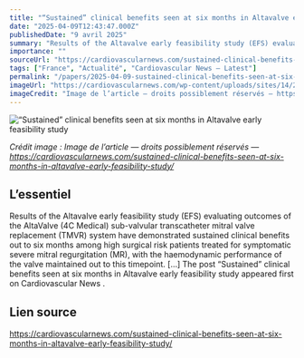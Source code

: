 ```yaml
---
title: "“Sustained” clinical benefits seen at six months in Altavalve early feasibility study"
date: "2025-04-09T12:43:47.000Z"
publishedDate: "9 avril 2025"
summary: "Results of the Altavalve early feasibility study (EFS) evaluating outcomes of the AltaValve (4C Medical) sub-valvular transcatheter mitral valve replacement (TMVR) system have demonstrated sustained clinical benefits out to six months among high surgical risk patients treated for symptomatic severe mitral regurgitation (MR), with the haemodynamic performance of the valve maintained out to this timepoint. [&#8230;] The post “Sustained” clinical benefits seen at six months in Altavalve early feasibility study appeared first on Cardiovascular News ."
importance: ""
sourceUrl: "https://cardiovascularnews.com/sustained-clinical-benefits-seen-at-six-months-in-altavalve-early-feasibility-study/"
tags: ["France", "Actualité", "Cardiovascular News — Latest"]
permalink: "/papers/2025-04-09-sustained-clinical-benefits-seen-at-six-months-in-altavalve-early-feasibility-study"
imageUrl: "https://cardiovascularnews.com/wp-content/uploads/sites/14/2025/04/IMG_3484-scaled.jpg"
imageCredit: "Image de l’article — droits possiblement réservés — https://cardiovascularnews.com/sustained-clinical-benefits-seen-at-six-months-in-altavalve-early-feasibility-study/"
---
```


![“Sustained” clinical benefits seen at six months in Altavalve early feasibility study](https://cardiovascularnews.com/wp-content/uploads/sites/14/2025/04/IMG_3484-scaled.jpg)

*Crédit image : Image de l’article — droits possiblement réservés — https://cardiovascularnews.com/sustained-clinical-benefits-seen-at-six-months-in-altavalve-early-feasibility-study/*

## L’essentiel

Results of the Altavalve early feasibility study (EFS) evaluating outcomes of the AltaValve (4C Medical) sub-valvular transcatheter mitral valve replacement (TMVR) system have demonstrated sustained clinical benefits out to six months among high surgical risk patients treated for symptomatic severe mitral regurgitation (MR), with the haemodynamic performance of the valve maintained out to this timepoint. [&#8230;] The post “Sustained” clinical benefits seen at six months in Altavalve early feasibility study appeared first on Cardiovascular News .

## Lien source

https://cardiovascularnews.com/sustained-clinical-benefits-seen-at-six-months-in-altavalve-early-feasibility-study/

